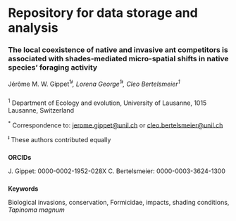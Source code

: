 # **Repository for data storage and analysis**


### The local coexistence of native and invasive ant competitors is associated with shades-mediated micro-spatial shifts in native species’ foraging activity
Jérôme M. W. Gippet<sup>1*ǂ</sup>, Lorena George<sup>1ǂ</sup>, Cleo Bertelsmeier<sup>1*</sup>

###
<sup>1</sup> Department of Ecology and evolution, University of Lausanne, 1015 Lausanne, Switzerland

<sup>*</sup> Correspondence to: jerome.gippet@unil.ch or cleo.bertelsmeier@unil.ch

<sup>ǂ</sup> These authors contributed equally



###
**ORCIDs**

J. Gippet: 0000-0002-1952-028X
C. Bertelsmeier: 0000-0003-3624-1300

###
**Keywords**

Biological invasions, conservation, Formicidae, impacts, shading conditions, *Tapinoma magnum*




